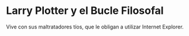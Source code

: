 # Larry Plotter y el Bucle Filosofal

Vive con sus maltratadores tíos, que le obligan a utilizar Internet Explorer.
